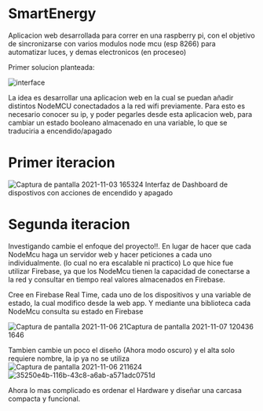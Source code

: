# SmartEnergy


Aplicacion web desarrollada para correr en una raspberry pi, con el objetivo de sincronizarse con varios modulos node mcu (esp 8266) para automatizar luces, y demas electronicos (en proceseo)

Primer solucion planteada:

![interface](https://user-images.githubusercontent.com/44885834/140168911-a87ab4bd-7316-428d-bc81-931f6ccac5fc.jpg)

La idea es desarrollar una aplicacion web en la cual se puedan añadir distintos NodeMCU conectadados a la red wifi previamente.
Para esto es necesario conocer su ip, y poder pegarles desde esta aplicacion web, para cambiar un estado booleano almacenado en una variable, lo que se traduciria a encendido/apagado

# Primer iteracion

![Captura de pantalla 2021-11-03 165324](https://user-images.githubusercontent.com/44885834/140182994-d53f3e0a-61c1-41a4-b901-1e27abfc9883.jpg)
Interfaz de Dashboard de dispostivos con acciones de encendido y apagado


# Segunda iteracion
Investigando cambie el enfoque del proyecto!!.
En lugar de hacer que cada NodeMcu haga un servidor web y hacer peticiones a cada uno individualmente. (lo cual no era escalable ni practico)
Lo que hice fue utilizar Firebase, ya que los NodeMcu tienen la capacidad de conectarse a la red y consultar en tiempo real valores almacenados en Firebase.

Cree en Firebase Real Time, cada uno de los dispositivos y una variable de estado, la cual modifico desde la web app.
Y mediante una biblioteca cada NodeMcu consulta su estado en Firebase

![Captura de pantalla 2021-11-06 21![Captura de pantalla 2021-11-07 120436](https://user-images.githubusercontent.com/44885834/140650560-1546cb29-d064-414c-8e3e-0fc40b87f644.jpg)
1646](https://user-images.githubusercontent.com/44885834/140627759-92f48fc4-9fe6-41f7-b3ad-4242c9844452.jpg)

Tambien cambie un poco el diseño (Ahora modo oscuro) y el alta solo requiere nombre, la ip ya no se utiliza
![Captura de pantalla 2021-11-06 211624](https://user-images.githubusercontent.com/44885834/140627766-49fd11cb-6c71-4012-ba4b-1fd5bb1342f4.jpg)
![35250e4b-116b-43c8-a6ab-a571adc0751d](https://user-images.githubusercontent.com/44885834/140627770-0b84779f-8478-44ac-97d3-43c58c529529.jpg)

Ahora lo mas complicado es ordenar el Hardware y diseñar una carcasa compacta y funcional.
